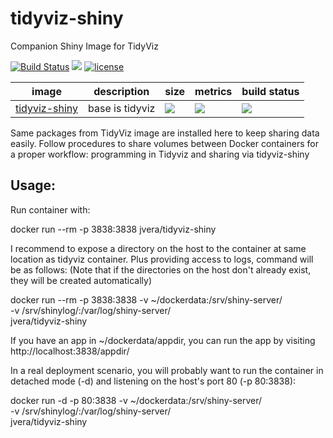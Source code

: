 # tidyviz-shiny
Companion Shiny Image for TidyViz

[![Build Status](https://img.shields.io/badge/build-passed-brightgreen.svg)](https://img.shields.io/badge/build-passed-brightgreen.svg) [![](https://images.microbadger.com/badges/version/jvera/tidyviz-shiny.svg)](https://microbadger.com/images/jvera/tidyviz-shiny "Get your own version badge on microbadger.com")  [![license](https://img.shields.io/badge/license-GPLv2-blue.svg)](https://opensource.org/licenses/GPL-2.0)


image            | description                               | size   | metrics | build status 
---------------- | ----------------------------------------- | ------ | ------- | --------------
[tidyviz-shiny](https://hub.docker.com/r/jvera/tidyviz-shiny)            |  base is tidyviz |[![](https://images.microbadger.com/badges/image/jvera/tidyviz-shiny.svg)](https://microbadger.com/images/jvera/tidyviz-shiny "Get your own image badge on microbadger.com")| [![](https://img.shields.io/docker/pulls/jvera/tidyviz-shiny.svg)](https://hub.docker.com/r/jvera/tidyviz-shiny) | [![](https://img.shields.io/docker/automated/jvera/tidyviz-shiny.svg)](https://hub.docker.com/r/jvera/tidyviz-shiny/builds)


Same packages from TidyViz image are installed here to keep sharing data easily. 
Follow procedures to share volumes between Docker containers for a proper workflow: programming in Tidyviz and sharing via tidyviz-shiny

## Usage:

Run container with:

docker run --rm -p 3838:3838 jvera/tidyviz-shiny

I recommend to expose a directory on the host to the container at same location as tidyviz container. Plus providing access to logs, command will be as follows:
(Note that if the directories on the host don't already exist, they will be created automatically)

docker run --rm -p 3838:3838 -v ~/dockerdata:/srv/shiny-server/ \
    -v /srv/shinylog/:/var/log/shiny-server/ \
    jvera/tidyviz-shiny

If you have an app in ~/dockerdata/appdir, you can run the app by visiting http://localhost:3838/appdir/

In a real deployment scenario, you will probably want to run the container in detached mode (-d) and listening on the host's port 80 (-p 80:3838):

docker run -d -p 80:3838 -v ~/dockerdata:/srv/shiny-server/ \
    -v /srv/shinylog/:/var/log/shiny-server/ \
    jvera/tidyviz-shiny
